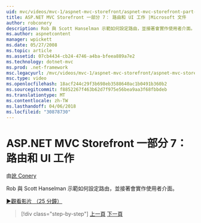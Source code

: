 ```yaml
---
uid: mvc/videos/mvc-1/aspnet-mvc-storefront/aspnet-mvc-storefront-part-7-routing-and-ui-work
title: ASP.NET MVC Storefront 一部分 7： 路由和 UI 工作 |Microsoft 文件
author: robconery
description: Rob 與 Scott Hanselman 示範如何設定路由，並接著會實作使用者介面。
ms.author: aspnetcontent
manager: wpickett
ms.date: 05/27/2008
ms.topic: article
ms.assetid: 07cb4434-cb24-4746-a4ba-bfeea889a7e2
ms.technology: dotnet-mvc
ms.prod: .net-framework
msc.legacyurl: /mvc/videos/mvc-1/aspnet-mvc-storefront/aspnet-mvc-storefront-part-7-routing-and-ui-work
msc.type: video
ms.openlocfilehash: 18acf244c29f3b698eb3588640ac1b0491b360b2
ms.sourcegitcommit: f8852267f463b62d7f975e56bea9aa3f68fbbdeb
ms.translationtype: MT
ms.contentlocale: zh-TW
ms.lasthandoff: 04/06/2018
ms.locfileid: "30878730"
---
```

<a name="aspnet-mvc-storefront-part-7-routing-and-ui-work"></a>ASP.NET MVC Storefront 一部分 7： 路由和 UI 工作
====================
由[訛 Conery](https://github.com/robconery)

Rob 與 Scott Hanselman 示範如何設定路由，並接著會實作使用者介面。

[&#9654;觀看影片 （25 分鐘）](https://channel9.msdn.com/Blogs/ASP-NET-Site-Videos/aspnet-mvc-storefront-part-7-routing-and-ui-work)

> [!div class="step-by-step"]
> [上一頁](aspnet-mvc-storefront-part-6-finishing-the-repository-and-initial-ui-work.md)
> [下一頁](aspnet-mvc-storefront-part-8-testing-controllers-iteration-1-complete.md)

